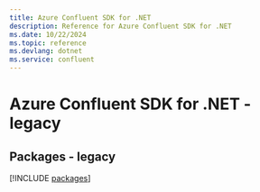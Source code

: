 ```yaml
---
title: Azure Confluent SDK for .NET
description: Reference for Azure Confluent SDK for .NET
ms.date: 10/22/2024
ms.topic: reference
ms.devlang: dotnet
ms.service: confluent
---
```

# Azure Confluent SDK for .NET - legacy
## Packages - legacy
[!INCLUDE [packages](confluent-index.md)]